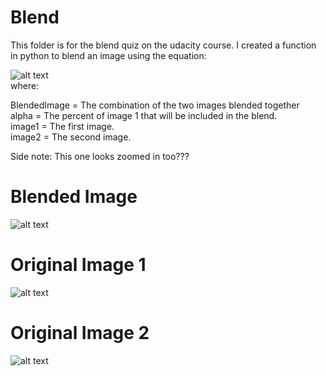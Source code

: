 # Blend

This folder is for the blend quiz on the udacity course. I created a function in python to blend an image using the equation:

![alt text](https://raw.github.com/ataffe/computer_vision/master/Math_Screenshots/blend.PNG)  
where:  

BlendedImage = The combination of the two images blended together  
alpha = The percent of image 1 that will be included in the blend.  
image1 = The first image.  
image2 = The second image.  

Side note: This one looks zoomed in too???
# Blended Image
![alt text](https://raw.github.com/ataffe/computer_vision/master/1_Blend/blended_gray.jpg)

# Original Image 1
![alt text](https://raw.github.com/ataffe/computer_vision/master/1_Blend/lena.jpg)

# Original Image 2
![alt text](https://raw.github.com/ataffe/computer_vision/master/1_Blend/mountain.jpg)
